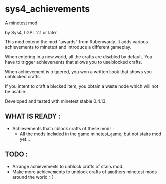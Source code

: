 # sys4_achievements
A minetest mod

by Sys4, LGPL 2.1 or later.

This mod extend the mod "awards" from Rubenwardy.
It adds various achievements to minetest and introduce a different gameplay.

When entering in a new world, all the crafts are disabled by default. You have to trigger achievements that allows you to use blocked crafts.

When achievement is triggered, you won a written book that shows you unblocked crafts.

If you intent to craft a blocked item, you obtain a waste node which will not be usable.

Developed and tested with minetest stable 0.4.13.

WHAT IS READY :
---------------

- Achievements that unblock crafts of these mods :
  - All the mods included in the game minetest_game, but not stairs mod yet...

TODO :
------

- Arrange achievements to unblock crafts of stairs mod.
- Make more achievements to unblock crafts of anothers minetest mods around the world :-)
